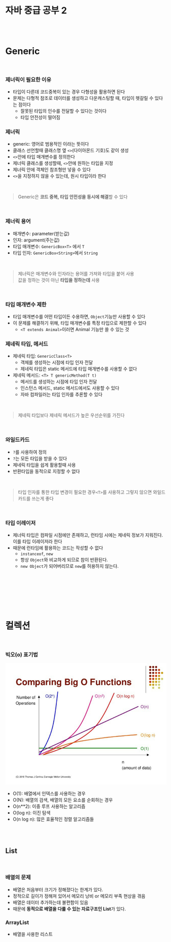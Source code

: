 # 자바 중급 공부 2

<br><br>

# Generic

<br>

### 제너릭이 필요한 이유
- 타입이 다른데 코드중복이 있는 경우 다형성을 활용하면 된다
- 문제는 다형적 참조로 데이터를 생성하고 다운캐스팅할 때, 타입이 헷갈릴 수 있다는 점이다
  - 잘못된 타입의 인수를 전달할 수 있다는 것이다
  - 타입 안전성이 떨어짐

### 제너릭
- generic: 영어로 범용적인 이라는 뜻이다
- 클래스 선언할때 클래스명 옆 `<>`(다이아몬드 기호)도 같이 생성
- `<>`안에 타입 매개변수를 정의한다
- 제너릭 클래스를 생성할때, `<>`안에 원하는 타입을 지정
- 제너릭 안에 객체인 참조형만 넣을 수 있다 
- `<>`을 지정하지 않을 수 있는데, 원시 타입이라 한다

<br>

> Generic은 **코드 중복, 타입 안전성을 동시에 해결**할 수 있다

<br>

### 제너릭 용어

- 매개변수: parameter(받는값)
- 인자: argument(주는값)
- 타입 매개변수: `GenericBox<T>` 에서 `T`
- 타입 인자: `GenericBox<String>`에서 `String`

<br>

> 제너릭은 매개변수와 인자라는 용어를 가져와 타입을 붙어 사용  
> 값을 정하는 것이 아닌 **타입을 정하는데** 사용

<br>

### 타입 매개변수 제한
- 타입 매개변수를 어떤 타입이든 수용하면, `Object`기능만 사용할 수 있다
- 이 문제를 해결하기 위해, 타입 매개변수를 특정 타입으로 제한할 수 있다
  - `<T extends Animal>`이러면 Animal 기능만 쓸 수 있는 것

### 제네릭 타입, 메서드
- 제네릭 타입: `GenericClass<T>`
  - 객체를 생성하는 시점에 타입 인자 전달
  - 제네릭 타입은 static 메서드에 타입 매개변수를 사용할 수 없다
- 제네릭 메서드: `<T> T genericMethod(T t)`
  - 메서드를 생성하는 시점에 타입 인자 전달
  - 인스턴스 메서드, static 메서드에서도 사용할 수 있다
  - 자바 컴파일러는 타입 인자를 추론할 수 있다

<br>

> 제네릭 타입보다 제네릭 메서드가 높은 우선순위를 가진다

<br>

### 와일드카드
- `?`를 사용하여 정의
- `?`는 모든 타입을 받을 수 있다
- 제네릭 타입을 쉽게 활용할때 사용
- 반환타입을 동적으로 지정할 수 없다

<br>

> 타입 인자를 통한 타입 변경이 필요한 경우`<T>`를 사용하고 그렇지 않으면 와일드카드를 쓰는게 좋다

<br>

### 타입 이레이저
- 제너릭 타입은 컴파일 시점에만 존재하고, 런타임 시에는 제네릭 정보가 지워진다. 이를 타입 이레이저라 한다
- 때문에 런타임에 활용하는 코드는 작성할 수 없다
  - `instanceof`, `new`
  - 항상 `Object`와 비교하게 되므로 참이 반환된다.
  - `new Object`가 되어버리므로 `new`를 허용하지 않는다.


<br><br><br><br><br><br>

# 컬렉션

<br>

### 빅오(o) 표기법

![.](src/static/bigO.png)
- O(1): 배열에서 인덱스를 사용하는 경우
- O(N): 배열의 검색, 배열의 모든 요소를 순회하는 경우
- O(n**2): 이중 루프 사용하는 알고리즘
- O(log n): 이진 탐색
- O(n log n): 많은 효율적인 정렬 알고리즘들

<br><br>

## List

<br>

### 배열의 문제
- 배열은 처음부터 크기가 정해졌다는 한계가 있다.
- 정적으로 길이가 정해져 있어서 메모리 낭비 or 메모리 부족 현상을 겪음
- 배열은 데이터 추가하는데 불편함이 있음
- 때문에 **동적으로 배열을 다룰 수 있는 자료구조인 List**가 있다.

### ArrayList
- 배열을 사용한 리스트